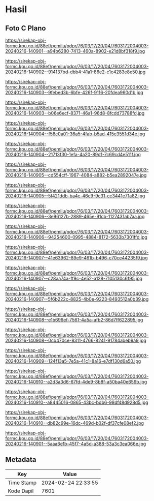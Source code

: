 # Hasil

## Foto C Plano

https://sirekap-obj-formc.kpu.go.id/88ef/pemilu/pdpr/76/03/17/20/04/7603172004003-20240216-140901--a94b6280-7413-460a-8902-e21d8bf318f9.jpg

https://sirekap-obj-formc.kpu.go.id/88ef/pemilu/pdpr/76/03/17/20/04/7603172004003-20240216-140902--914137bd-dbb4-41a1-86e2-c1c4283e8e50.jpg

https://sirekap-obj-formc.kpu.go.id/88ef/pemilu/pdpr/76/03/17/20/04/7603172004003-20240216-140903--9febed3b-6bfe-426f-9116-20fdea960d1b.jpg

https://sirekap-obj-formc.kpu.go.id/88ef/pemilu/pdpr/76/03/17/20/04/7603172004003-20240216-140903--b06e6ecf-8371-46a1-96d8-8fcdd73788fd.jpg

https://sirekap-obj-formc.kpu.go.id/88ef/pemilu/pdpr/76/03/17/20/04/7603172004003-20240216-140904--f56c0a01-36a5-4fab-b5ad-415e3551d34e.jpg

https://sirekap-obj-formc.kpu.go.id/88ef/pemilu/pdpr/76/03/17/20/04/7603172004003-20240216-140904--21713f30-1efa-4a20-89d1-7c69cd4e511f.jpg

https://sirekap-obj-formc.kpu.go.id/88ef/pemilu/pdpr/76/03/17/20/04/7603172004003-20240216-140905--cd554cff-1967-4084-a882-b5ea2892047e.jpg

https://sirekap-obj-formc.kpu.go.id/88ef/pemilu/pdpr/76/03/17/20/04/7603172004003-20240216-140905--5f421ddb-ba4c-46c9-9c31-cc3441e71a82.jpg

https://sirekap-obj-formc.kpu.go.id/88ef/pemilu/pdpr/76/03/17/20/04/7603172004003-20240216-140906--3e96127b-2889-465e-91cb-1127431ab7aa.jpg

https://sirekap-obj-formc.kpu.go.id/88ef/pemilu/pdpr/76/03/17/20/04/7603172004003-20240216-140906--94254600-0995-4884-8172-5633b7301ffd.jpg

https://sirekap-obj-formc.kpu.go.id/88ef/pemilu/pdpr/76/03/17/20/04/7603172004003-20240216-140907--41e63962-89e9-461b-b496-c70ce44235f9.jpg

https://sirekap-obj-formc.kpu.go.id/88ef/pemilu/pdpr/76/03/17/20/04/7603172004003-20240216-140907--c28aa74a-ff9c-4e52-a128-7105130c6f95.jpg

https://sirekap-obj-formc.kpu.go.id/88ef/pemilu/pdpr/76/03/17/20/04/7603172004003-20240216-140907--5f6b222c-8825-4b0e-9223-8493512a0b39.jpg

https://sirekap-obj-formc.kpu.go.id/88ef/pemilu/pdpr/76/03/17/20/04/7603172004003-20240216-140908--e1b696ef-7561-4a5a-afb2-86d7ff622895.jpg

https://sirekap-obj-formc.kpu.go.id/88ef/pemilu/pdpr/76/03/17/20/04/7603172004003-20240216-140908--0cb470ce-8311-4766-8241-91784abeb9a9.jpg

https://sirekap-obj-formc.kpu.go.id/88ef/pemilu/pdpr/76/03/17/20/04/7603172004003-20240216-140909--124f13a5-7e5a-41c1-8a16-e7df130d6a50.jpg

https://sirekap-obj-formc.kpu.go.id/88ef/pemilu/pdpr/76/03/17/20/04/7603172004003-20240216-140910--a2d3a3d6-67fd-4de9-8b8f-a50ba40e659b.jpg

https://sirekap-obj-formc.kpu.go.id/88ef/pemilu/pdpr/76/03/17/20/04/7603172004003-20240216-140910--a8445016-0865-43bc-bdb6-98df48d928d5.jpg

https://sirekap-obj-formc.kpu.go.id/88ef/pemilu/pdpr/76/03/17/20/04/7603172004003-20240216-140910--db82c99e-16dc-469d-b02f-df37cfe08ef2.jpg

https://sirekap-obj-formc.kpu.go.id/88ef/pemilu/pdpr/76/03/17/20/04/7603172004003-20240216-140901--5aaa6e1b-45f7-4a5d-a388-53a3c3ea066e.jpg


## Metadata

| Key        | Value               |
| ---------- | ------------------- |
| Time Stamp | 2024-02-24 22:33:55 |
| Kode Dapil | 7601                |



